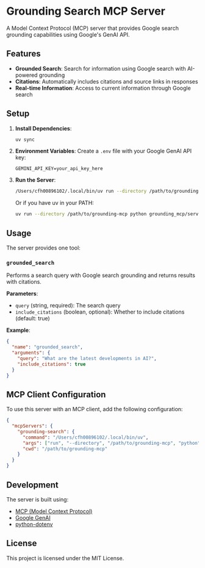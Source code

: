 # Grounding Search MCP Server

A Model Context Protocol (MCP) server that provides Google search grounding capabilities using Google's GenAI API.

## Features

- **Grounded Search**: Search for information using Google search with AI-powered grounding
- **Citations**: Automatically includes citations and source links in responses
- **Real-time Information**: Access to current information through Google search

## Setup

1. **Install Dependencies**:
   ```bash
   uv sync
   ```

2. **Environment Variables**:
   Create a `.env` file with your Google GenAI API key:
   ```
   GEMINI_API_KEY=your_api_key_here
   ```

3. **Run the Server**:
   ```bash
   /Users/cfh00896102/.local/bin/uv run --directory /path/to/grounding-mcp python grounding_mcp/server.py
   ```

   Or if you have uv in your PATH:
   ```bash
   uv run --directory /path/to/grounding-mcp python grounding_mcp/server.py
   ```

## Usage

The server provides one tool:

### `grounded_search`
Performs a search query with Google search grounding and returns results with citations.

**Parameters**:
- `query` (string, required): The search query
- `include_citations` (boolean, optional): Whether to include citations (default: true)

**Example**:
```json
{
  "name": "grounded_search",
  "arguments": {
    "query": "What are the latest developments in AI?",
    "include_citations": true
  }
}
```

## MCP Client Configuration

To use this server with an MCP client, add the following configuration:

```json
{
  "mcpServers": {
    "grounding-search": {
      "command": "/Users/cfh00896102/.local/bin/uv",
      "args": ["run", "--directory", "/path/to/grounding-mcp", "python", "grounding_mcp/server.py"],
      "cwd": "/path/to/grounding-mcp"
    }
  }
}
```

## Development

The server is built using:
- [MCP (Model Context Protocol)](https://github.com/modelcontextprotocol/python-sdk)
- [Google GenAI](https://github.com/google/generative-ai-python)
- [python-dotenv](https://github.com/theskumar/python-dotenv)

## License

This project is licensed under the MIT License.